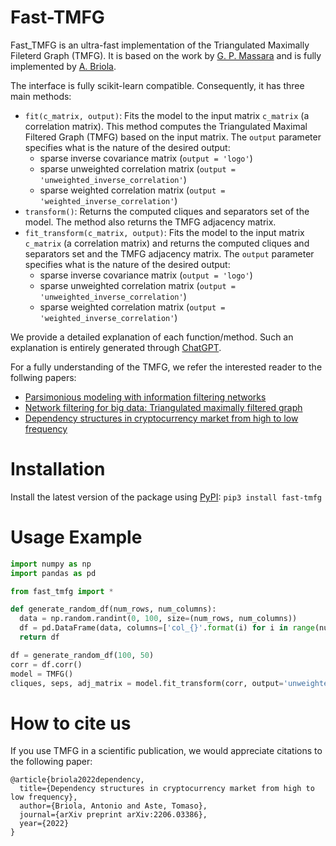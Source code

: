 # Fast-TMFG

Fast_TMFG is an ultra-fast implementation of the Triangulated Maximally Fileterd Graph (TMFG). It is based on the work by [G. P. Massara](https://github.com/gprevide/MFCF-Pyton/tree/main/src) and is fully implemented by [A. Briola](https://github.com/AntoBr96).

The interface is fully scikit-learn compatible. Consequently, it has three main methods:
- `fit(c_matrix, output)`: Fits the model to the input matrix `c_matrix` (a correlation matrix). This method computes the Triangulated Maximal Filtered Graph (TMFG) based on the input matrix. The `output` parameter specifies what is the nature of the desired output:
  - sparse inverse covariance matrix (`output = 'logo'`)
  - sparse unweighted correlation matrix (`output = 'unweighted_inverse_correlation'`)
  - sparse weighted correlation matrix (`output = 'weighted_inverse_correlation'`)
- `transform()`: Returns the computed cliques and separators set of the model. The method also returns the TMFG adjacency matrix.
- `fit_transform(c_matrix, output)`: Fits the model to the input matrix `c_matrix` (a correlation matrix) and returns the computed cliques and separators set and the TMFG adjacency matrix. The `output` parameter specifies what is the nature of the desired output:
  - sparse inverse covariance matrix (`output = 'logo'`)
  - sparse unweighted correlation matrix (`output = 'unweighted_inverse_correlation'`)
  - sparse weighted correlation matrix (`output = 'weighted_inverse_correlation'`)

We provide a detailed explanation of each function/method. Such an explanation is entirely generated through [ChatGPT](https://chat.openai.com).

For a fully understanding of the TMFG, we refer the interested reader to the follwing papers:
- [Parsimonious modeling with information filtering networks](https://journals.aps.org/pre/pdf/10.1103/PhysRevE.94.062306)
- [Network filtering for big data: Triangulated maximally filtered graph](https://academic.oup.com/comnet/article/5/2/161/2555365)
- [Dependency structures in cryptocurrency market from high to low frequency](https://arxiv.org/pdf/2206.03386.pdf)

# Installation
Install the latest version of the package using [PyPI](https://pypi.org/project/fast-tmfg/):
```pip3 install fast-tmfg```

# Usage Example
```python
import numpy as np
import pandas as pd

from fast_tmfg import *

def generate_random_df(num_rows, num_columns):
  data = np.random.randint(0, 100, size=(num_rows, num_columns))
  df = pd.DataFrame(data, columns=['col_{}'.format(i) for i in range(num_columns)])
  return df

df = generate_random_df(100, 50)
corr = df.corr()
model = TMFG()
cliques, seps, adj_matrix = model.fit_transform(corr, output='unweighted_inverse_correlation')
```

# How to cite us

If you use TMFG in a scientific publication, we would appreciate citations to the following paper:

```
@article{briola2022dependency,
  title={Dependency structures in cryptocurrency market from high to low frequency},
  author={Briola, Antonio and Aste, Tomaso},
  journal={arXiv preprint arXiv:2206.03386},
  year={2022}
}
```
